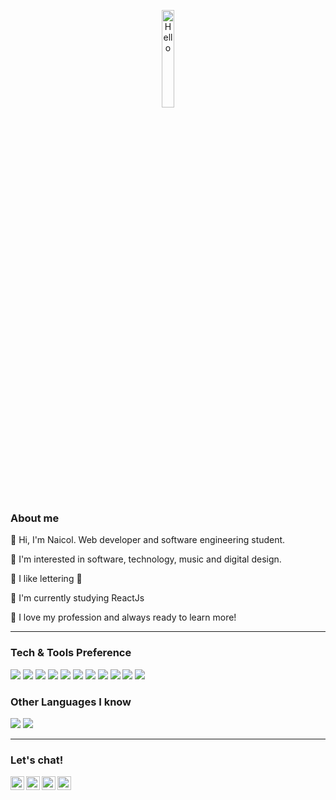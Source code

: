
<p align="center">
  <img src="https://user-images.githubusercontent.com/39106794/143495579-ce34a579-fcfd-4abe-b2a1-f7f4611ab538.gif" width="20%" alt="Hello">
</p>

### About me

🖤 Hi, I'm Naicol. Web developer and software engineering student.

🖤 I'm interested in software, technology, music and digital design.

🖤 I like lettering 🎨

🖤 I'm currently studying ReactJs

🖤 I love my profession and always ready to learn more!


---


### Tech & Tools Preference

<img src = "https://img.shields.io/badge/-HTML5-E34F26?style=flat&logo=html5&logoColor=white"> <img src = "https://img.shields.io/badge/-CSS3-1572B6?style=flat&logo=css3&logoColor=white">
<img src="https://img.shields.io/badge/-Bootstrap-563D7C?style=flat&logo=bootstrap&logoColor=white">
<img src="https://img.shields.io/badge/-JavaScript-eed718?style=flat&logo=javascript&logoColor=ffffff">
<img src="https://img.shields.io/badge/-Sass-cc6699?style=flat&logo=sass&logoColor=ffffff">
<img src="https://img.shields.io/badge/-React-000000?style=flat&logo=react&logoColor=00c8ff">
<img src="https://img.shields.io/badge/-MongoDB-4DB33D?style=flat&logo=mongodb&logoColor=FFFFFF">
<img src="https://img.shields.io/badge/-MySQL-F29111?style=flat&logo=mysql&logoColor=FFFFFF">
<img src="http://img.shields.io/badge/-Git-F1502F?style=flat&logo=git&logoColor=FFFFFF">
<img src="http://img.shields.io/badge/-Github-000000?style=flat&logo=github&logoColor=FFFFFF">
<img src="http://img.shields.io/badge/-VS%20Code-007ACC?style=flat&logo=visual%20studio%20code&logoColor=white">


### Other Languages I know
<img src="http://img.shields.io/badge/-Java-F89820?style=flat&logo=java&logoColor=white"> <img src="https://img.shields.io/badge/-C%20&%20C++-659ad2?style=flat&logo=c%2B%2B&logoColor=ffffff"> 

---

### Let's chat!
<a href="https://www.linkedin.com/in/naicol" target="_blank">
  <img align="left" width="22px" src="https://cdn.jsdelivr.net/npm/simple-icons@v3/icons/linkedin.svg" />
</a>

<img align="left" width="22px" src="https://cdn.jsdelivr.net/npm/simple-icons@v3/icons/twitter.svg" />
<img align="left" width="22px" src="https://cdn.jsdelivr.net/npm/simple-icons@v3/icons/instagram.svg" />
<img align="left" width="22px" src="https://cdn-icons-png.flaticon.com/512/2111/2111501.png" />

<br/>



